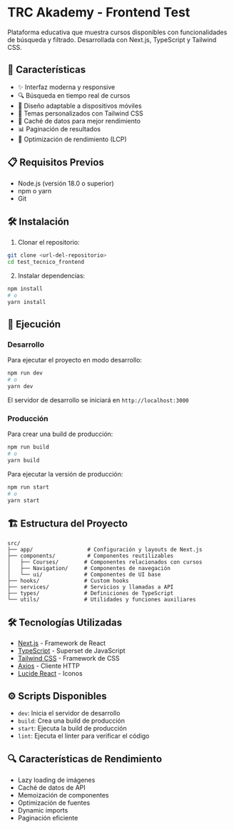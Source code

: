 # TRC Akademy - Frontend Test

Plataforma educativa que muestra cursos disponibles con funcionalidades de búsqueda y filtrado. Desarrollada con Next.js, TypeScript y Tailwind CSS.

## 🚀 Características

- ✨ Interfaz moderna y responsive
- 🔍 Búsqueda en tiempo real de cursos
- 📱 Diseño adaptable a dispositivos móviles
- 🎨 Temas personalizados con Tailwind CSS
- 🔄 Caché de datos para mejor rendimiento
- 📊 Paginación de resultados
- 🎯 Optimización de rendimiento (LCP)

## 📋 Requisitos Previos

- Node.js (versión 18.0 o superior)
- npm o yarn
- Git

## 🛠️ Instalación

1. Clonar el repositorio:
```bash
git clone <url-del-repositorio>
cd test_tecnico_frontend
```

2. Instalar dependencias:
```bash
npm install
# o
yarn install
```


## 🚀 Ejecución

### Desarrollo

Para ejecutar el proyecto en modo desarrollo:

```bash
npm run dev
# o
yarn dev
```

El servidor de desarrollo se iniciará en `http://localhost:3000`

### Producción

Para crear una build de producción:

```bash
npm run build
# o
yarn build
```

Para ejecutar la versión de producción:

```bash
npm run start
# o
yarn start
```

## 🏗️ Estructura del Proyecto

```
src/
├── app/                 # Configuración y layouts de Next.js
├── components/          # Componentes reutilizables
│   ├── Courses/        # Componentes relacionados con cursos
│   ├── Navigation/     # Componentes de navegación
│   └── ui/             # Componentes de UI base
├── hooks/              # Custom hooks
├── services/           # Servicios y llamadas a API
├── types/              # Definiciones de TypeScript
└── utils/              # Utilidades y funciones auxiliares
```

## 🛠️ Tecnologías Utilizadas

- [Next.js](https://nextjs.org/) - Framework de React
- [TypeScript](https://www.typescriptlang.org/) - Superset de JavaScript
- [Tailwind CSS](https://tailwindcss.com/) - Framework de CSS
- [Axios](https://axios-http.com/) - Cliente HTTP
- [Lucide React](https://lucide.dev/) - Iconos

## ⚙️ Scripts Disponibles

- `dev`: Inicia el servidor de desarrollo
- `build`: Crea una build de producción
- `start`: Ejecuta la build de producción
- `lint`: Ejecuta el linter para verificar el código

## 🔍 Características de Rendimiento

- Lazy loading de imágenes
- Caché de datos de API
- Memoización de componentes
- Optimización de fuentes
- Dynamic imports
- Paginación eficiente

